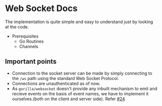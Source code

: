 # Web Socket Docs

The implementation is quite simple and easy to understand just by looking at the code. 
- Prerequisites 
  - Go Routines 
  - Channels

## Important points
- Connection to the socket server can be made by simply connecting to the ` /ws ` path using the standard Web Socket Protocol.
- Connections are unauthenticated as of now.
- As ` gorilla/websocket ` doesn't provide any inbuilt mechanism to emit and recieve events on the basis of event names, we have to implement it ourselves.(both on the client and server side). Refer [#24](https://github.com/omgupta1608/chatex/issues/24)